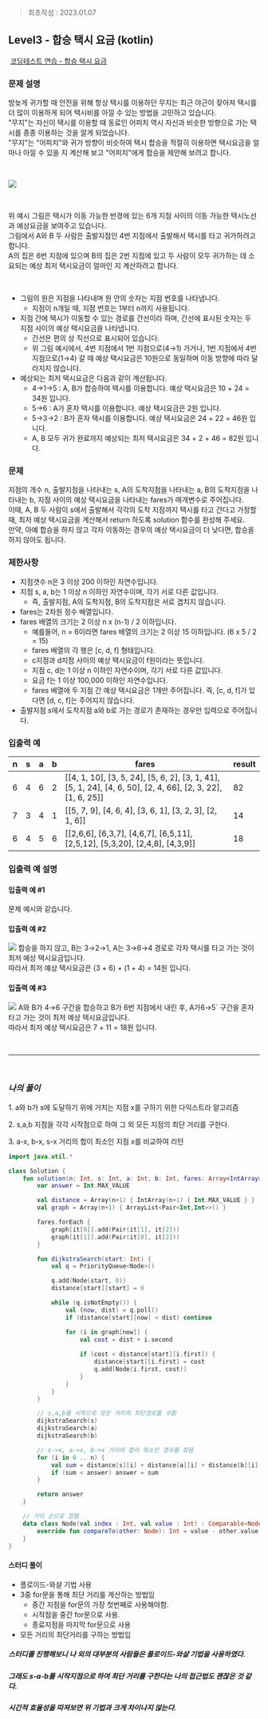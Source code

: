 > 최초작성 : 2023.01.07

## ******Level3 - 합승 택시 요금**** (kotlin)**

 [코딩테스트 연습 - 합승 택시 요금](https://school.programmers.co.kr/learn/courses/30/lessons/72413)

### **문제 설명**
밤늦게 귀가할 때 안전을 위해 항상 택시를 이용하던 무지는 최근 야근이 잦아져 택시를 더 많이 이용하게 되어 택시비를 아낄 수 있는 방법을 고민하고 있습니다.<br>
"무지"는 자신이 택시를 이용할 때 동료인 어피치 역시 자신과 비슷한 방향으로 가는 택시를 종종 이용하는 것을 알게 되었습니다.<br>
"무지"는 "어피치"와 귀가 방향이 비슷하여 택시 합승을 적절히 이용하면 택시요금을 얼마나 아낄 수 있을 지 계산해 보고 "어피치"에게 합승을 제안해 보려고 합니다.

<br>

![](../image/lv3_kotlin_ASharedTaxiFare_img1.png)

<br>

위 예시 그림은 택시가 이동 가능한 반경에 있는 6개 지점 사이의 이동 가능한 택시노선과 예상요금을 보여주고 있습니다.<br>
그림에서 A와 B 두 사람은 출발지점인 4번 지점에서 출발해서 택시를 타고 귀가하려고 합니다.<br>
A의 집은 6번 지점에 있으며 B의 집은 2번 지점에 있고 두 사람이 모두 귀가하는 데 소요되는 예상 최저 택시요금이 얼마인 지 계산하려고 합니다.

<br>

- 그림의 원은 지점을 나타내며 원 안의 숫자는 지점 번호를 나타냅니다.
    - 지점이 n개일 때, 지점 번호는 1부터 n까지 사용됩니다.
- 지점 간에 택시가 이동할 수 있는 경로를 간선이라 하며, 간선에 표시된 숫자는 두 지점 사이의 예상 택시요금을 나타냅니다.
    - 간선은 편의 상 직선으로 표시되어 있습니다.
    - 위 그림 예시에서, 4번 지점에서 1번 지점으로(4→1) 가거나, 1번 지점에서 4번 지점으로(1→4) 갈 때 예상 택시요금은 10원으로 동일하며 이동 방향에 따라 달라지지 않습니다.
- 예상되는 최저 택시요금은 다음과 같이 계산됩니다.
    - 4→1→5 : A, B가 합승하여 택시를 이용합니다. 예상 택시요금은 10 + 24 = 34원 입니다.
    - 5→6 : A가 혼자 택시를 이용합니다. 예상 택시요금은 2원 입니다.
    - 5→3→2 : B가 혼자 택시를 이용합니다. 예상 택시요금은 24 + 22 = 46원 입니다.
    - A, B 모두 귀가 완료까지 예상되는 최저 택시요금은 34 + 2 + 46 = 82원 입니다.

### **문제**
지점의 개수 n, 출발지점을 나타내는 s, A의 도착지점을 나타내는 a, B의 도착지점을 나타내는 b, 지점 사이의 예상 택시요금을 나타내는 fares가 매개변수로 주어집니다.<br>
이때, A, B 두 사람이 s에서 출발해서 각각의 도착 지점까지 택시를 타고 간다고 가정할 때, 최저 예상 택시요금을 계산해서 return 하도록 solution 함수를 완성해 주세요.<br>
만약, 아예 합승을 하지 않고 각자 이동하는 경우의 예상 택시요금이 더 낮다면, 합승을 하지 않아도 됩니다.

### **제한사항**
- 지점갯수 n은 3 이상 200 이하인 자연수입니다.
- 지점 s, a, b는 1 이상 n 이하인 자연수이며, 각기 서로 다른 값입니다.
    - 즉, 출발지점, A의 도착지점, B의 도착지점은 서로 겹치지 않습니다.
- fares는 2차원 정수 배열입니다.
- fares 배열의 크기는 2 이상 n x (n-1) / 2 이하입니다.
    - 예를들어, n = 6이라면 fares 배열의 크기는 2 이상 15 이하입니다. (6 x 5 / 2 = 15)
    - fares 배열의 각 행은 [c, d, f] 형태입니다.
    - c지점과 d지점 사이의 예상 택시요금이 f원이라는 뜻입니다.
    - 지점 c, d는 1 이상 n 이하인 자연수이며, 각기 서로 다른 값입니다.
    - 요금 f는 1 이상 100,000 이하인 자연수입니다.
    - fares 배열에 두 지점 간 예상 택시요금은 1개만 주어집니다. 즉, [c, d, f]가 있다면 [d, c, f]는 주어지지 않습니다.
- 출발지점 s에서 도착지점 a와 b로 가는 경로가 존재하는 경우만 입력으로 주어집니다.


### **입출력 예**
|n	|s	|a	|b	|fares	|result|
|--|--|--|--|--|--|
|6	|4	|6	|2	|[[4, 1, 10], [3, 5, 24], [5, 6, 2], [3, 1, 41], [5, 1, 24], [4, 6, 50], [2, 4, 66], [2, 3, 22], [1, 6, 25]]	|82|
|7	|3	|4	|1	|[[5, 7, 9], [4, 6, 4], [3, 6, 1], [3, 2, 3], [2, 1, 6]]	|14|
|6	|4	|5	|6	|[[2,6,6], [6,3,7], [4,6,7], [6,5,11], [2,5,12], [5,3,20], [2,4,8], [4,3,9]]	|18|


### **입출력 예 설명**
#### 입출력 예 #1
문제 예시와 같습니다.


#### 입출력 예 #2
![](../image/lv3_kotlin_ASharedTaxiFare_img2.png)
합승을 하지 않고, B는 3→2→1, A는 3→6→4 경로로 각자 택시를 타고 가는 것이 최저 예상 택시요금입니다.<br>
따라서 최저 예상 택시요금은 (3 + 6) + (1 + 4) = 14원 입니다.

#### 입출력 예 #3
![](../image/lv3_kotlin_ASharedTaxiFare_img3.png)
A와 B가 4→6 구간을 합승하고 B가 6번 지점에서 내린 후, A가6→5` 구간을 혼자 타고 가는 것이 최저 예상 택시요금입니다.<br>
따라서 최저 예상 택시요금은 7 + 11 = 18원 입니다.

<br>

---

<br>

### _**나의 풀이**_

1\. a와 b가 s에 도달하기 위에 거치는 지점 x를 구하기 위한 다익스트라 알고리즘

2\. s,a,b 지점을 각각 시작점으로 하여 그 외 모든 지점의 최단 거리를 구한다.

3\. a-x, b-x, s-x 거리의 합이 최소인 지점 x를 비교하여 리턴

```kt
import java.util.*

class Solution {
    fun solution(n: Int, s: Int, a: Int, b: Int, fares: Array<IntArray>): Int {
        var answer = Int.MAX_VALUE

        val distance = Array(n+1) { IntArray(n+1) { Int.MAX_VALUE } }
        val graph = Array(n+1) { ArrayList<Pair<Int,Int>>() }

        fares.forEach {
            graph[it[0]].add(Pair(it[1], it[2]))
            graph[it[1]].add(Pair(it[0], it[2]))
        }

        fun dijkstraSearch(start: Int) {
            val q = PriorityQueue<Node>()

            q.add(Node(start, 0))
            distance[start][start] = 0

            while (q.isNotEmpty()) {
                val (now, dist) = q.poll()
                if (distance[start][now] < dist) continue

                for (i in graph[now]) {
                    val cost = dist + i.second
                    
                    if (cost < distance[start][i.first]) {
                        distance[start][i.first] = cost
                        q.add(Node(i.first, cost))
                    }
                }
            }
        }

        // s,a,b를 시작으로 모든 거리의 최단경로를 구함
        dijkstraSearch(s)
        dijkstraSearch(a)
        dijkstraSearch(b)

        // s->x, a->x, b->x 거리의 합이 최소인 경우를 찾음
        for (i in 0 .. n) {
            val sum = distance[s][i] + distance[a][i] + distance[b][i]
            if (sum < answer) answer = sum
        }

        return answer
    }

    // 거리 순으로 정렬
    data class Node(val index : Int, val value : Int) : Comparable<Node> {
        override fun compareTo(other: Node): Int = value - other.value
    }
}
```
#### 스터디 풀이
- 플로이드-와샬 기법 사용
- 3중 for문을 통해 최단 거리를 계산하는 방법임
    - 중간 지점을 for문의 가장 첫번째로 사용해야함.
    - 시작점을 중간 for문으로 사용.
    - 종료지점을 마지막 for문으로 사용
- 모든 거리의 최단거리를 구하는 방법임

##### 스터디를 진행해보니 나 외의 대부분의 사람들은 플로이드-와샬 기법을 사용하였다.
##### 그래도 s-a-b를 시작지점으로 하여 최단 거리를 구한다는 나의 접근법도 괜찮은 것 같다.
##### 시간적 효율성을 따져보면 위 기법과 크게 차이나지 않는다.